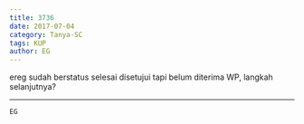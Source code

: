 ```yaml
---
title: 3736
date: 2017-07-04
category: Tanya-SC
tags: KUP
author: EG
---
```


ereg sudah berstatus selesai disetujui tapi belum diterima WP, langkah selanjutnya?

---



`EG`
